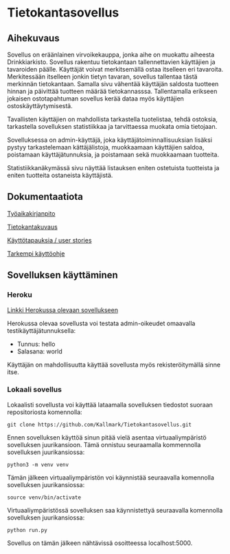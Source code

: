 # Tietokantasovellus

## Aihekuvaus 

Sovellus on eräänlainen virvoikekauppa, jonka aihe on muokattu aiheesta Drinkkiarkisto. Sovellus rakentuu tietokantaan tallennettavien käyttäjien ja tavaroiden päälle. Käyttäjät voivat merkitsemällä ostaa itselleen eri tavaroita. Merkitessään itselleen jonkin tietyn tavaran, sovellus tallentaa tästä merkinnän tietokantaan. Samalla sivu vähentää käyttäjän saldosta tuotteen hinnan ja päivittää tuotteen määrää tietokannasssa. Tallentamalla erikseen jokaisen ostotapahtuman sovellus kerää dataa myös käyttäjien ostoskäyttäytymisestä.

Tavallisten käyttäjien on mahdollista tarkastella tuotelistaa, tehdä ostoksia, tarkastella sovelluksen statistiikkaa ja tarvittaessa muokata omia tietojaan. 

Sovelluksessa on admin-käyttäjä, joka käyttäjätoiminnallisuuksian lisäksi pystyy tarkastelemaan kättäjälistoja, muokkaamaan käyttäjien saldoa, poistamaan käyttäjätunnuksia, ja poistamaan sekä muokkaamaan tuotteita. 

Statistiikkanäkymässä sivu näyttää listauksen eniten ostetuista tuotteista ja eniten tuotteita ostaneista käyttäjistä.


## Dokumentaatiota

[Työaikakirjanpito](https://github.com/Kallmark/Tietokantasovellus/blob/master/documentation/ty%C3%B6aikakirjanpito.md)

[Tietokantakuvaus](https://github.com/Kallmark/Tietokantasovellus/blob/master/documentation/tietokantakuvaus.md)

[Käyttötapauksia / user stories](https://github.com/Kallmark/Tietokantasovellus/blob/master/documentation/stories.md)

[Tarkempi käyttöohje](https://github.com/Kallmark/Tietokantasovellus/blob/master/documentation/k%C3%A4ytt%C3%B6ohje.md)


## Sovelluksen käyttäminen

### Heroku

[Linkki Herokussa olevaan sovellukseen](https://tietokantasovellus-python.herokuapp.com/)

Herokussa olevaa sovellusta voi testata admin-oikeudet omaavalla testikäyttäjätunnuksella:

- Tunnus: hello
- Salasana: world

Käyttäjän on mahdollisuutta käyttää sovellusta myös rekisteröitymällä sinne itse. 

### Lokaali sovellus

Lokaalisti sovellusta voi käyttää lataamalla sovelluksen tiedostot suoraan repositoriosta komennolla:

```
git clone https://github.com/Kallmark/Tietokantasovellus.git
```

Ennen sovelluksen käyttöä sinun pitää vielä asentaa virtuaaliympäristö sovelluksen juurikansioon. Tämä onnistuu seuraamalla kommennolla sovelluksen juurikansiossa:

```
python3 -m venv venv
```
Tämän jälkeen virtuaaliympäristön voi käynnistää seuraavalla komennolla sovelluksen juurikansiossa:

```
source venv/bin/activate
```
Virtuaaliympäristössä sovelluksen saa käynnistettyä seuraavalla komennolla sovelluksen juurikansiossa:

```
python run.py
```

Sovellus on tämän jälkeen nähtävissä osoitteessa localhost:5000. 






